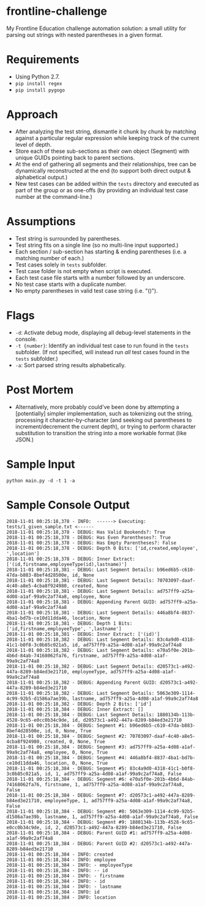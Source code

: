 # frontline-challenge
My Frontline Education challenge automation solution: a small utility for parsing out strings with nested parentheses in a given format.

# Requirements
* Using Python 2.7.
* `pip install regex`
* `pip install pygogo`

# Approach
* After analyzing the test string, dismantle it chunk by chunk by matching against a particular regular expression while keeping track of the current level of depth.
* Store each of these sub-sections as their own object (Segment) with unique GUIDs pointing back to parent sections.
* At the end of gathering all segments and their relationships, tree can be dynamically reconstructed at the end (to support both direct output & alphabetical output.)
* New test cases can be added within the `tests` directory and executed as part of the group or as one-offs (by providing an individual test case number at the command-line.)

# Assumptions
* Test string is surrounded by parentheses.
* Test string fits on a single line (so no multi-line input supported.)
* Each section / sub-section has starting & ending parentheses (i.e. a matching number of each.)
* Test cases solely in `tests` subfolder.
* Test case folder is not empty when script is executed.
* Each test case file starts with a number followed by an underscore.
* No test case starts with a duplicate number.
* No empty parentheses in valid test case string (i.e. "()").

# Flags
* `-d`: Activate debug mode, displaying all debug-level statements in the console.
* `-t {number}`: Identify an individual test case to run found in the `tests` subfolder. (If not specified, will instead run *all* test cases found in the `tests` subfolder.)
* `-a`: Sort parsed string results alphabetically.

# Post Mortem
* Alternatively, more probably could've been done by attempting a [potentially] simpler implementation, such as tokenizing out the string, processing it character-by-character (and seeking out parentheses to increment/decrement the current depth), or trying to perform character substitution to transition the string into a more workable format (like JSON.)

# Sample Input
```
python main.py -d -t 1 -a
```

# Sample Console Output
```
2018-11-01 00:25:18,378 - INFO:  ------> Executing: tests/1_given_sample.txt <------
2018-11-01 00:25:18,378 - DEBUG: Has Valid Bookends?: True
2018-11-01 00:25:18,378 - DEBUG: Has Even Parentheses?: True
2018-11-01 00:25:18,378 - DEBUG: Has Empty Parentheses?: False
2018-11-01 00:25:18,378 - DEBUG: Depth 0 Bits: ['id,created,employee', ',location']
2018-11-01 00:25:18,378 - DEBUG: Inner Extract: ['(id,firstname,employeeType(id),lastname)']
2018-11-01 00:25:18,381 - DEBUG: Last Segment Details: b96ed6b5-c610-47da-b883-8bef4d28500e, id, None
2018-11-01 00:25:18,381 - DEBUG: Last Segment Details: 70703097-daaf-4c40-a8e5-4cba8f924980, created, None
2018-11-01 00:25:18,381 - DEBUG: Last Segment Details: ad757ff9-a25a-4d08-a1af-99a9c2af74a8, employee, None
2018-11-01 00:25:18,381 - DEBUG: Appending Parent GUID: ad757ff9-a25a-4d08-a1af-99a9c2af74a8
2018-11-01 00:25:18,381 - DEBUG: Last Segment Details: 446a8bf4-8837-4ba1-bd7b-ce10d11dda46, location, None
2018-11-01 00:25:18,381 - DEBUG: Depth 1 Bits: ['id,firstname,employeeType', ',lastname']
2018-11-01 00:25:18,381 - DEBUG: Inner Extract: ['(id)']
2018-11-01 00:25:18,382 - DEBUG: Last Segment Details: 83c4a9d0-4318-41c1-b0f8-3c0b85c021a5, id, ad757ff9-a25a-4d08-a1af-99a9c2af74a8
2018-11-01 00:25:18,382 - DEBUG: Last Segment Details: e70a5f0e-201b-4b6d-84ab-74168062fa76, firstname, ad757ff9-a25a-4d08-a1af-99a9c2af74a8
2018-11-01 00:25:18,382 - DEBUG: Last Segment Details: d20573c1-a492-447a-8289-b84ed3e21710, employeeType, ad757ff9-a25a-4d08-a1af-99a9c2af74a8
2018-11-01 00:25:18,382 - DEBUG: Appending Parent GUID: d20573c1-a492-447a-8289-b84ed3e21710
2018-11-01 00:25:18,382 - DEBUG: Last Segment Details: 5063e309-1114-4c99-92b5-d1586a7ae39b, lastname, ad757ff9-a25a-4d08-a1af-99a9c2af74a8
2018-11-01 00:25:18,382 - DEBUG: Depth 2 Bits: ['id']
2018-11-01 00:25:18,384 - DEBUG: Inner Extract: []
2018-11-01 00:25:18,384 - DEBUG: Last Segment Details: 1880134b-113b-4528-9c65-e0cc0b34c9de, id, d20573c1-a492-447a-8289-b84ed3e21710
2018-11-01 00:25:18,384 - DEBUG: Segment #1: b96ed6b5-c610-47da-b883-8bef4d28500e, id, 0, None, True
2018-11-01 00:25:18,384 - DEBUG: Segment #2: 70703097-daaf-4c40-a8e5-4cba8f924980, created, 0, None, True
2018-11-01 00:25:18,384 - DEBUG: Segment #3: ad757ff9-a25a-4d08-a1af-99a9c2af74a8, employee, 0, None, True
2018-11-01 00:25:18,384 - DEBUG: Segment #4: 446a8bf4-8837-4ba1-bd7b-ce10d11dda46, location, 0, None, True
2018-11-01 00:25:18,384 - DEBUG: Segment #5: 83c4a9d0-4318-41c1-b0f8-3c0b85c021a5, id, 1, ad757ff9-a25a-4d08-a1af-99a9c2af74a8, False
2018-11-01 00:25:18,384 - DEBUG: Segment #6: e70a5f0e-201b-4b6d-84ab-74168062fa76, firstname, 1, ad757ff9-a25a-4d08-a1af-99a9c2af74a8, False
2018-11-01 00:25:18,384 - DEBUG: Segment #7: d20573c1-a492-447a-8289-b84ed3e21710, employeeType, 1, ad757ff9-a25a-4d08-a1af-99a9c2af74a8, False
2018-11-01 00:25:18,384 - DEBUG: Segment #8: 5063e309-1114-4c99-92b5-d1586a7ae39b, lastname, 1, ad757ff9-a25a-4d08-a1af-99a9c2af74a8, False
2018-11-01 00:25:18,384 - DEBUG: Segment #9: 1880134b-113b-4528-9c65-e0cc0b34c9de, id, 2, d20573c1-a492-447a-8289-b84ed3e21710, False
2018-11-01 00:25:18,384 - DEBUG: Parent GUID #1: ad757ff9-a25a-4d08-a1af-99a9c2af74a8
2018-11-01 00:25:18,384 - DEBUG: Parent GUID #2: d20573c1-a492-447a-8289-b84ed3e21710
2018-11-01 00:25:18,384 - INFO: created
2018-11-01 00:25:18,384 - INFO: employee
2018-11-01 00:25:18,384 - INFO: - employeeType
2018-11-01 00:25:18,384 - INFO: -- id
2018-11-01 00:25:18,384 - INFO: - firstname
2018-11-01 00:25:18,384 - INFO: - id
2018-11-01 00:25:18,384 - INFO: - lastname
2018-11-01 00:25:18,384 - INFO: id
2018-11-01 00:25:18,384 - INFO: location
```
